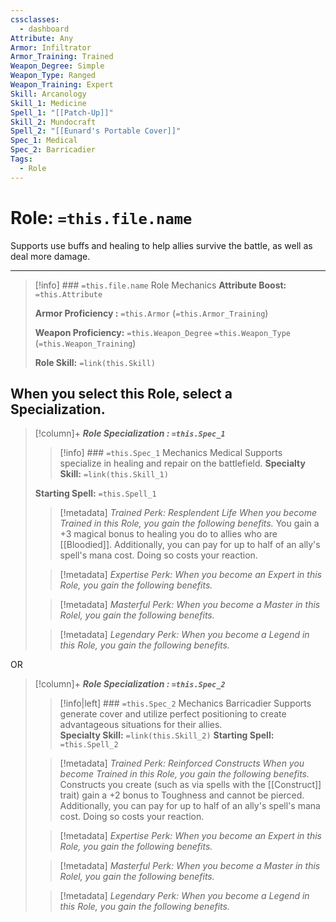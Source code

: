 ```yaml
---
cssclasses:
  - dashboard
Attribute: Any
Armor: Infiltrator
Armor_Training: Trained
Weapon_Degree: Simple
Weapon_Type: Ranged
Weapon_Training: Expert
Skill: Arcanology
Skill_1: Medicine
Spell_1: "[[Patch-Up]]"
Skill_2: Mundocraft
Spell_2: "[[Eunard's Portable Cover]]"
Spec_1: Medical
Spec_2: Barricadier
Tags:
  - Role
---
```

# Role: `=this.file.name`
Supports use buffs and healing to help allies survive the battle, as well as deal more damage. 
- - -
>[!info] ### `=this.file.name` Role Mechanics
> **Attribute Boost:** `=this.Attribute`
> 
> **Armor Proficiency :** `=this.Armor` (`=this.Armor_Training`)
> 
> **Weapon Proficiency:** `=this.Weapon_Degree` `=this.Weapon_Type` (`=this.Weapon_Training`)
> 
> **Role Skill:** `=link(this.Skill)`

## When you select  this Role,  select  a  Specialization. 
>[!column]+ ***Role Specialization : `=this.Spec_1`*** 
>>[!info] ### `=this.Spec_1` Mechanics
>Medical Supports specialize in healing and repair on the battlefield. 
> **Specialty Skill:** `=link(this.Skill_1)`
>> 
> **Starting Spell:** `=this.Spell_1`
> 
>> [!metadata] *Trained Perk: Resplendent Life*
>> *When you become Trained in this Role, you gain the following benefits.*
>> You gain a +3 magical bonus to healing you do to allies who are [[Bloodied]]. Additionally, you can pay for up to half of an ally's spell's mana cost. Doing so costs your reaction. 
>
>> [!metadata] *Expertise Perk:*
>> *When you become an Expert in this Role, you gain the following benefits.*
>
>> [!metadata] *Masterful Perk:*
>>*When you become a Master in this Rolel, you gain the following benefits.*
>
>> [!metadata] *Legendary Perk:*
>>*When you become a Legend in this Role, you gain the following benefits.*

OR

>[!column]+ ***Role Specialization : `=this.Spec_2`*** 
>>[!info|left] ### `=this.Spec_2` Mechanics
>>Barricadier Supports generate cover and utilize perfect positioning to create advantageous situations for their allies.  
> **Specialty Skill:** `=link(this.Skill_2)`
> **Starting Spell:** `=this.Spell_2`
> 
>> [!metadata] *Trained Perk: Reinforced Constructs*
>> *When you become Trained in this Role, you gain the following benefits.*
>> Constructs you create (such as via spells with the [[Construct]] trait) gain a +2 bonus to Toughness and cannot be pierced. Additionally, you can pay for up to half of an ally's spell's mana cost. Doing so costs your reaction. 
>
>> [!metadata] *Expertise Perk:*
>> *When you become an Expert in this Role, you gain the following benefits.*
>
>> [!metadata] *Masterful Perk:*
>>*When you become a Master in this Rolel, you gain the following benefits.*
>
>> [!metadata] *Legendary Perk:*
>>*When you become a Legend in this Role, you gain the following benefits.*